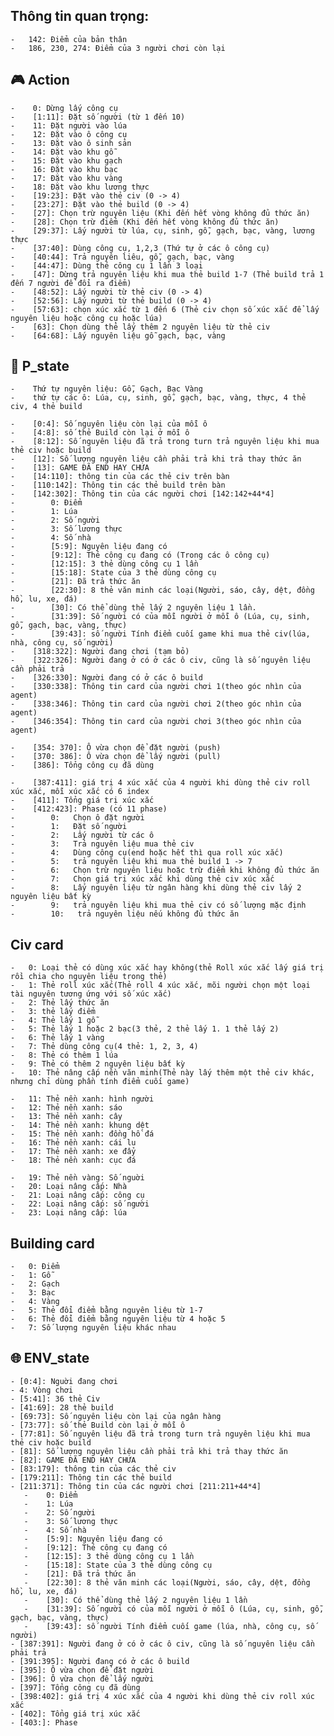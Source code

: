 ##  Thông tin quan trọng:
    -   142: Điểm của bản thân
    -   186, 230, 274: Điểm của 3 người chơi còn lại
    
## :video_game: Action
    -    0: Dừng lấy công cụ
    -    [1:11]: Đặt số người (từ 1 đến 10)
    -    11: Đặt người vào lúa
    -    12: Đặt vào ô công cụ
    -    13: Đặt vào ô sinh sản
    -    14: Đặt vào khu gỗ
    -    15: Đặt vào khu gạch
    -    16: Đặt vào khu bạc
    -    17: Đặt vào khu vàng
    -    18: Đặt vào khu lương thực
    -    [19:23]: Đặt vào thẻ civ (0 -> 4)
    -    [23:27]: Đặt vào thẻ build (0 -> 4)
    -    [27]: Chọn trừ nguyên liệu (Khi đến hết vòng không đủ thức ăn)
    -    [28]: Chọn trừ điểm (Khi đến hết vòng không đủ thức ăn)
    -    [29:37]: Lấy người từ lúa, cụ, sinh, gỗ, gạch, bạc, vàng, lương thực
    -    [37:40]: Dùng công cụ, 1,2,3 (Thứ tự ở các ô công cụ)
    -    [40:44]: Trả nguyên liêu, gỗ, gạch, bạc, vàng
    -    [44:47]: Dùng thẻ công cụ 1 lần 3 loại 
    -    [47]: Dừng trả nguyên liệu khi mua thẻ build 1-7 (Thẻ build trả 1 đến 7 người để đổi ra điểm)
    -    [48:52]: Lấy người từ thẻ civ (0 -> 4)
    -    [52:56]: Lấy người từ thẻ build (0 -> 4)
    -    [57:63]: chọn xúc xắc từ 1 đến 6 (Thẻ civ chọn số xúc xắc để lấy nguyên liệu hoặc công cụ hoặc lúa)
    -    [63]: Chọn dùng thẻ lấy thêm 2 nguyên liệu từ thẻ civ
    -    [64:68]: Lấy nguyên liệu gỗ gạch, bạc, vàng
  
  
  
  ## :bust_in_silhouette: P_state
    -    Thứ tự nguyên liệu: Gỗ, Gạch, Bạc Vàng
    -    thứ tự các ô: Lúa, cụ, sinh, gỗ, gạch, bạc, vàng, thực, 4 thẻ civ, 4 thẻ build

    -    [0:4]: Số nguyên liệu còn lại của mỗi ô
    -    [4:8]: số thẻ Build còn lại ở mỗi ô
    -    [8:12]: Số nguyên liệu đã trả trong turn trả nguyên liệu khi mua thẻ civ hoặc build
    -    [12]: Số lượng nguyên liệu cần phải trả khi trả thay thức ăn
    -    [13]: GAME ĐÃ END HAY CHƯA
    -    [14:110]: thông tin của các thẻ civ trên bàn
    -    [110:142]: Thông tin các thẻ build trên bàn
    -    [142:302]: Thông tin của các người chơi [142:142+44*4]
    -        0: Điểm 
    -        1: Lúa
    -        2: Số người
    -        3: Số lương thực
    -        4: Số nhà
    -        [5:9]: Nguyên liệu đang có
    -        [9:12]: Thẻ công cụ đang có (Trong các ô công cụ)
    -        [12:15]: 3 thẻ dùng công cụ 1 lần
    -        [15:18]: State của 3 thẻ dùng công cụ
    -        [21]: Đã trả thức ăn
    -        [22:30]: 8 thẻ văn minh các loại(Người, sáo, cây, dệt, đồng hồ, lu, xe, đá)
    -        [30]: Có thể dùng thẻ lấy 2 nguyên liệu 1 lần.
    -        [31:39]: Số người có của mỗi người ở mỗi ô (Lúa, cụ, sinh, gỗ, gạch, bạc, vàng, thực)
    -        [39:43]: số người Tính điểm cuối game khi mua thẻ civ(lúa, nhà, công cụ, số người)
    -    [318:322]: Người đang chơi (tạm bỏ)
    -    [322:326]: Người đang ở có ở các ô civ, cũng là số nguyên liệu cần phải trả
    -    [326:330]: Người đang có ở các ô build
    -    [330:338]: Thông tin card của người chơi 1(theo góc nhìn của agent)
    -    [338:346]: Thông tin card của người chơi 2(theo góc nhìn của agent)
    -    [346:354]: Thông tin card của người chơi 3(theo góc nhìn của agent)

    -    [354: 370]: Ô vừa chọn để đặt người (push)
    -    [370: 386]: Ô vừa chọn để lấy người (pull)
    -    [386]: Tổng công cụ đã dùng

    -    [387:411]: giá trị 4 xúc xắc của 4 người khi dùng thẻ civ roll xúc xắc, mỗi xúc xắc có 6 index
    -    [411]: Tổng giá trị xúc xắc
    -    [412:423]: Phase (có 11 phase)
    -        0:   Chọn ô đặt người
    -        1:   Đặt số người
    -        2:   Lấy người từ các ô
    -        3:   Trả nguyên liệu mua thẻ civ
    -        4:   Dùng công cụ(end hoặc hết thì qua roll xúc xắc)
    -        5:   trả nguyên liệu khi mua thẻ build 1 -> 7
    -        6:   Chọn trừ nguyên liệu hoặc trừ điểm khi không đủ thức ăn
    -        7:   Chọn giá trị xúc xắc khi dùng thẻ civ xúc xắc
    -        8:   Lấy nguyên liệu từ ngân hàng khi dùng thẻ civ lấy 2 nguyên liệu bất kỳ
    -        9:   trả nguyên liệu khi mua thẻ civ có số lượng mặc định
    -        10:   trả nguyên liệu nếu không đủ thức ăn
  
  
## Civ card
    -   0: Loại thẻ có dùng xúc xắc hay không(thẻ Roll xúc xắc lấy giá trị rồi chia cho nguyên liệu trong thẻ)
    -   1: Thẻ roll xúc xắc(Thẻ roll 4 xúc xắc, mõi người chọn một loại tài nguyên tương ứng với số xúc xắc)
    -   2: Thẻ lấy thức ăn
    -   3: thẻ lấy điểm
    -   4: Thẻ lấy 1 gỗ
    -   5: Thẻ lấy 1 hoặc 2 bạc(3 thẻ, 2 thẻ lấy 1. 1 thẻ lấy 2)
    -   6: Thẻ lấy 1 vàng
    -   7: Thẻ dùng công cụ(4 thẻ: 1, 2, 3, 4)
    -   8: Thẻ có thêm 1 lúa
    -   9: Thẻ có thêm 2 nguyên liệu bất kỳ
    -   10: Thẻ nâng cấp nền văn minh(Thẻ này lấy thêm một thẻ civ khác, nhưng chỉ dùng phần tính điểm cuối game)
  
    -   11: Thẻ nền xanh: hình người
    -   12: Thẻ nền xanh: sáo
    -   13: Thẻ nền xanh: cây
    -   14: Thẻ nền xanh: khung dệt
    -   15: Thẻ nền xanh: đồng hồ đá
    -   16: Thẻ nền xanh: cái lu
    -   17: Thẻ nền xanh: xe đẩy
    -   18: Thẻ nền xanh: cục đá
  
    -   19: Thẻ nền vàng: Số nguời
    -   20: Loại nâng cấp: Nhà
    -   21: Loại nâng cấp: công cụ
    -   22: Loại nâng cấp: số người
    -   23: Loại nâng cấp: lúa
       
  
## Building card
    -   0: Điểm
    -   1: Gỗ
    -   2: Gạch
    -   3: Bạc
    -   4: Vàng
    -   5: Thẻ đổi điểm bằng nguyên liệu từ 1-7
    -   6: Thẻ đổi điểm bằng nguyên liệu từ 4 hoặc 5
    -   7: Số lượng nguyên liệu khác nhau
  
## :globe_with_meridians: ENV_state
    - [0:4]: Nguời đang chơi
    - 4: Vòng chơi
    - [5:41]: 36 thẻ Civ
    - [41:69]: 28 thẻ build
    - [69:73]: Số nguyên liệu còn lại của ngân hàng
    - [73:77]: số thẻ Build còn lại ở mỗi ô
    - [77:81]: Số nguyên liệu đã trả trong turn trả nguyên liệu khi mua thẻ civ hoặc build
    - [81]: Số lượng nguyên liệu cần phải trả khi trả thay thức ăn
    - [82]: GAME ĐÃ END HAY CHƯA
    - [83:179]: thông tin của các thẻ civ
    - [179:211]: Thông tin các thẻ build
    - [211:371]: Thông tin của các người chơi [211:211+44*4]
       -    0: Điểm
       -    1: Lúa
       -    2: Số người
       -    3: Số lương thực
       -    4: Số nhà
       -    [5:9]: Nguyên liệu đang có
       -    [9:12]: Thẻ công cụ đang có
       -    [12:15]: 3 thẻ dùng công cụ 1 lần
       -    [15:18]: State của 3 thẻ dùng công cụ
       -    [21]: Đã trả thức ăn
       -    [22:30]: 8 thẻ văn minh các loại(Người, sáo, cây, dệt, đồng hồ, lu, xe, đá)
       -    [30]: Có thể dùng thẻ lấy 2 nguyên liệu 1 lần
       -    [31:39]: Số người có của mỗi người ở mỗi ô (Lúa, cụ, sinh, gỗ, gạch, bạc, vàng, thực)
       -    [39:43]: số người Tính điểm cuối game (lúa, nhà, công cụ, số người)
    - [387:391]: Người đang ở có ở các ô civ, cũng là số nguyên liệu cần phải trả
    - [391:395]: Người đang có ở các ô build
    - [395]: Ô vừa chọn để đặt người
    - [396]: Ô vừa chọn để lấy người
    - [397]: Tổng công cụ đã dùng
    - [398:402]: giá trị 4 xúc xắc của 4 người khi dùng thẻ civ roll xúc xắc
    - [402]: Tổng giá trị xúc xắc
    - [403:]: Phase 